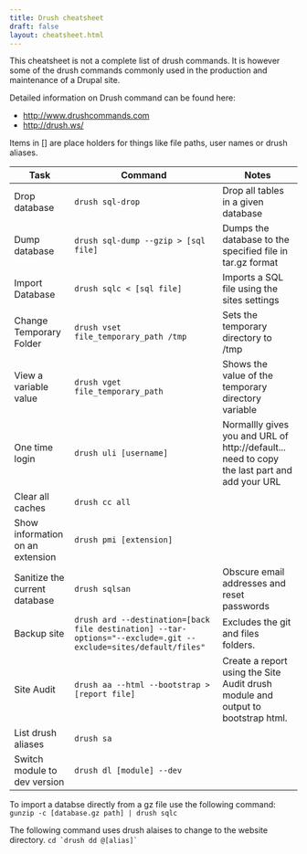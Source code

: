 ```yaml
---
title: Drush cheatsheet
draft: false
layout: cheatsheet.html
---
```


This cheatsheet is not a complete list of drush commands. It is however some of the drush commands commonly used in the production and maintenance of a Drupal site.

Detailed information on Drush command can be found here:
* http://www.drushcommands.com
* http://drush.ws/

Items in [] are place holders for things like file paths, user names or drush aliases. 

|Task                   |Command                           |Notes                                                    |
|-----------------------|----------------------------------|---------------------------------------------------------|
|Drop database          |`drush sql-drop`                  |Drop all tables in a given database                      |
|Dump database          |`drush sql-dump --gzip > [sql file]`|Dumps the database to the specified file in tar.gz format|
|Import Database        |`drush sqlc < [sql file]`         |Imports a SQL file using the sites settings              |
|Change Temporary Folder|`drush vset file_temporary_path /tmp`|Sets the temporary directory to /tmp                  |
|View a variable value  |`drush vget file_temporary_path`  |Shows the value of the temporary directory variable      |
|One time login         |`drush uli [username]`            |Normallly gives you and URL of http://default... need to copy the last part and add your URL|
|Clear all caches	    |`drush cc all`                    |                                                         |
|Show information on an extension|`drush pmi [extension]`  |
|Sanitize the current database|`drush sqlsan`              |Obscure email addresses and reset passwords              |
|Backup site            |`drush ard --destination=[back file destination] --tar-options="--exclude=.git --exclude=sites/default/files"`|Excludes the git and files folders.|
|Site Audit	            |`drush aa --html --bootstrap > [report file]`|Create a report using the Site Audit drush module and output to bootstrap html.|
|List drush aliases	    |`drush sa`                        |                                                         |
|Switch module to dev version|`drush dl [module] --dev`    |                                                         |

To import a databse directly from a gz file use the following command: `gunzip -c [database.gz path] | drush sqlc` 

The following command uses drush alaises to change to the website directory. ``` cd `drush dd @[alias]` ```